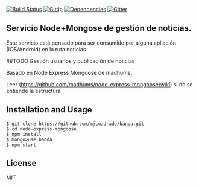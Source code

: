 [![Build Status](https://img.shields.io/travis/madhums/node-express-mongoose.svg?style=flat)](https://travis-ci.org/madhums/node-express-mongoose)
[![Gittip](https://img.shields.io/gratipay/madhums.svg?style=flat)](https://www.gratipay.com/madhums/)
[![Dependencies](https://img.shields.io/david/madhums/node-express-mongoose.svg?style=flat)](https://david-dm.org/madhums/node-express-mongoose)
[![Gitter](https://badges.gitter.im/Join%20Chat.svg)](https://gitter.im/madhums/node-express-mongoose?utm_source=badge&utm_medium=badge&utm_campaign=pr-badge)

## Servicio Node+Mongose de gestión de noticias.
Este servicio está pensado para ser consumido por alguna apliación (IOS/Android) en la ruta noticias

##TODO
Gestión usuarios y publicación de noticias

Basado en Node Express Mongoose de madhums.

Leer (https://github.com/madhums/node-express-mongoose/wiki) si no se entiende la estructura

## Installation and Usage

    $ git clone https://github.com/mjcuadrado/banda.git
    $ cd node-express-mongoose
    $ npm install
	$ mongo>use banda
    $ npm start

## License

MIT
